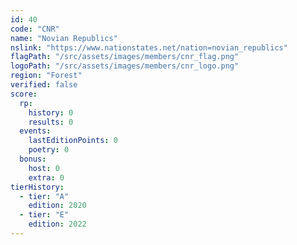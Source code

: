```yaml
---
id: 40
code: "CNR"
name: "Novian Republics"
nslink: "https://www.nationstates.net/nation=novian_republics"
flagPath: "/src/assets/images/members/cnr_flag.png"
logoPath: "/src/assets/images/members/cnr_logo.png"
region: "Forest"
verified: false
score:
  rp:
    history: 0
    results: 0
  events:
    lastEditionPoints: 0
    poetry: 0
  bonus:
    host: 0
    extra: 0
tierHistory:
  - tier: "A"
    edition: 2020
  - tier: "E"
    edition: 2022
---
```

